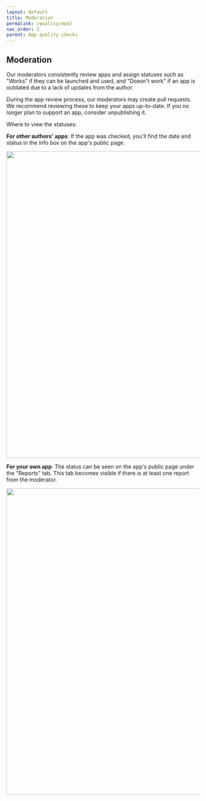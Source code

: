 ```yaml
---
layout: default
title: Moderation
permalink: /quality/mod/
nav_order: 2
parent: App quality checks
---
```


## Moderation

Our moderators consistently review apps and assign statuses such as "Works" if they can be launched and used, and "Doesn't work" if an app is outdated due to a lack of updates from the author.

During the app review process, our moderators may create pull requests. We recommend reviewing these to keep your apps up-to-date. If you no longer plan to support an app, consider unpublishing it.

Where to view the statuses:

**For other authors' apps**: If the app was checked, you'll find the date and status in the info box on the app's public page.

<img width="800" src="/assets/images/quality/7.svg">

**For your own app**: The status can be seen on the app's public page under the "Reports" tab. This tab becomes visible if there is at least one report from the moderator.

<img width="800" src="/assets/images/quality/11.svg">
